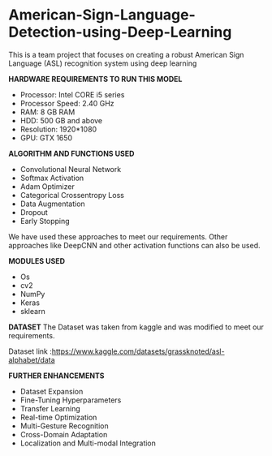 # American-Sign-Language-Detection-using-Deep-Learning

This is a team project that focuses on creating a robust American Sign Language (ASL) recognition system using deep learning


**HARDWARE REQUIREMENTS TO RUN THIS MODEL**
- Processor: Intel CORE i5 series
- Processor Speed: 2.40 GHz
- RAM: 8 GB RAM
- HDD: 500 GB and above
- Resolution: 1920*1080
- GPU: GTX 1650

**ALGORITHM AND FUNCTIONS USED**
- Convolutional Neural Network
- Softmax Activation
- Adam Optimizer
- Categorical Crossentropy Loss
- Data Augmentation
- Dropout
- Early Stopping
  
We have used these approaches to meet our requirements. Other approaches like DeepCNN and other activation functions can also be used.

**MODULES USED**
- Os
- cv2
- NumPy
- Keras
- sklearn

**DATASET**
The Dataset was taken from kaggle and was modified to meet our requirements.

Dataset link :https://www.kaggle.com/datasets/grassknoted/asl-alphabet/data 


**FURTHER ENHANCEMENTS**
- Dataset Expansion
- Fine-Tuning Hyperparameters
- Transfer Learning
- Real-time Optimization
- Multi-Gesture Recognition
- Cross-Domain Adaptation
- Localization and Multi-modal Integration

